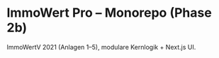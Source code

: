 # ImmoWert Pro – Monorepo (Phase 2b)

ImmoWertV 2021 (Anlagen 1–5), modulare Kernlogik + Next.js UI.
